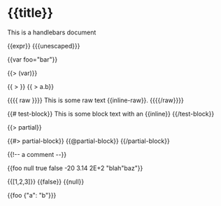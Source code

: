 # {{title}}

This is a handlebars document 

\{{expr}}
{{{unescaped}}}

{{var foo="bar"}}

{{> (var)}}

\{{ > }}
\{{ > a.b}}

{{{{  raw }}}}
This is some raw text {{inline-raw}}.
{{{{/raw}}}}

{{# test-block}}
This is some block text with an {{inline}}
{{/test-block}}

{{> partial}}

{{#> partial-block}}
{{@partial-block}}
{{/partial-block}}

{{!-- a comment --}}

{{foo null true false -20 3.14 2E+2 "blah\"baz"}}

\{{[1,2,3]}}
\{{false}}
\{{null}}

\{{foo {"a": "b"}}}
